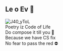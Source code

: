 ## Le o Ev 👋

<!--
**leemyongpakvn/leemyongpakvn** is a ✨ _special_ ✨ repository because its `README.md` (this file) appears on your GitHub profile.

Here are some ideas to get you started:

- 🔭 I’m currently working on ...
- 🌱 I’m currently learning ...
- 👯 I’m looking to collaborate on ...
- 🤔 I’m looking for help with ...
- 💬 Ask me about ...
- 📫 How to reach me: ...
- 😄 Pronouns: ...
- ⚡ Fun fact: ...
-->
![J40_yToL](https://user-images.githubusercontent.com/3759923/210188486-3aa89b0f-e8a0-4481-b0fc-4b897871bfa4.png) <br>
Poetry iz Code of Life <br>
Do compose it till you :ghost: <br>
Because we have CS fix <br>
No fear to pass the red :no_entry:

